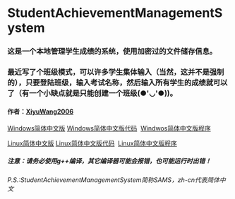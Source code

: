 # StudentAchievementManagementSystem
<h3>这是一个本地管理学生成绩的系统，使用加密过的文件储存信息。</h3>
<h3>最近写了个班级模式，可以许多学生集体输入（当然，这并不是强制的），只要登陆班级，输入考试名称，然后输入所有学生的成绩就可以了（有一个小缺点就是只能创建一个班级(●'◡'●))。</h3>
<h4>作者：<a href="https://github.com/XiyuWang2006/">XiyuWang2006</a></h4>
<p><a href="https://github.com/XiyuWang2006/StudentAchievementManagementSystem/tree/master/WindowsEdition/">Windows简体中文版</a>
 <a href="https://github.com/XiyuWang2006/StudentAchievementManagementSystem/tree/master/WindowsEdition/SAMS_zh-cn.windows.cpp">Windows简体中文版代码</a>
  <a href="https://github.com/XiyuWang2006/StudentAchievementManagementSystem/tree/master/WindowsEdition/SAMS_zh-cn.windows.exe">Windwos简体中文版程序</a>
 </p>
 <p>
 <a href="https://github.com/XiyuWang2006/StudentAchievementManagementSystem/tree/master/LinuxEdition/">Linux简体中文版</a>
<a href="https://github.com/XiyuWang2006/StudentAchievementManagementSystem/tree/master/LinuxEdition/SAMS_zh-cn.linux.cpp">Linux简体中文版代码</a>
  <a href="https://github.com/XiyuWang2006/StudentAchievementManagementSystem/tree/master/LinuxEdition/SAMS_zh-cn.linux.out">Linux简体中文版程序</a></p>
<h5>注意：请务必使用g++编译，其它编译器可能会报错，也可能运行时出错！</h5>
<h6>P.S.:StudentAchievementManagementSystem简称SAMS，zh-cn代表简体中文</h6>

